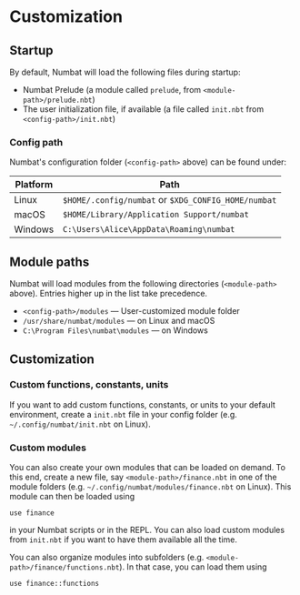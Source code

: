 # Customization

## Startup

By default, Numbat will load the following files during startup:

- Numbat Prelude (a module called `prelude`, from `<module-path>/prelude.nbt`)
- The user initialization file, if available (a file called `init.nbt` from `<config-path>/init.nbt`)

### Config path

Numbat's configuration folder (`<config-path>` above) can be found under:

|Platform|Path|
|---|---|
|Linux|`$HOME/.config/numbat` or `$XDG_CONFIG_HOME/numbat`|
|macOS|`$HOME/Library/Application Support/numbat`|
|Windows|`C:\Users\Alice\AppData\Roaming\numbat`|

## Module paths

Numbat will load modules from the following directories (`<module-path>` above).
Entries higher up in the list take precedence.

* `<config-path>/modules` — User-customized module folder
* `/usr/share/numbat/modules` — on Linux and macOS
* `C:\Program Files\numbat\modules` — on Windows

## Customization

### Custom functions, constants, units

If you want to add custom functions, constants, or units to your default environment,
create a `init.nbt` file in your config folder (e.g. `~/.config/numbat/init.nbt` on Linux).

### Custom modules

You can also create your own modules that can be loaded on demand. To this end,
create a new file, say `<module-path>/finance.nbt` in one of the module folders (e.g. `~/.config/numbat/modules/finance.nbt` on Linux). This module can then be loaded using

```
use finance
```

in your Numbat scripts or in the REPL. You can also load custom modules from `init.nbt`
if you want to have them available all the time.

You can also organize modules into subfolders (e.g. `<module-path>/finance/functions.nbt`). In that case, you can load them using

```
use finance::functions
```
